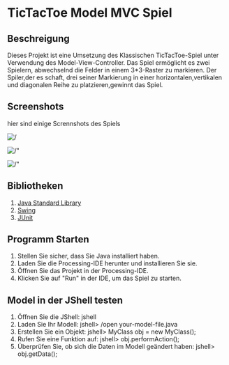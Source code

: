 # TicTacToe Model MVC Spiel

## Beschreigung
Dieses Projekt ist eine Umsetzung des Klassischen TicTacToe-Spiel unter Verwendung des Model-View-Controller. Das Spiel ermöglicht es zwei Spielern, abwechselnd die Felder in einem 3*3-Raster zu markieren. Der Spiler,der es schaft, drei seiner Markierung in einer horizontalen,vertikalen und diagonalen Reihe zu platzieren,gewinnt das Spiel.

## Screenshots
hier sind einige Scrennshots des Spiels

<img src="C:\Users\nzeye\OneDrive\Images\Captures d’écran\Screenshot 1.png" alt= />

<img src="C:\Users\nzeye\OneDrive\Images\Captures d’écran\Screenshot 2.png" alt= />"

<img src="C:\Users\nzeye\OneDrive\Images\Captures d’écran\Screenshot3.png" alt= />"

## Bibliotheken

1. [Java Standard Library]( https://docs.oracle.com/en/java/javase/11/docs/api/index.html)
2. [Swing](https://docs.oracle.com/javase/tutorial/uiswing/index.html)
3. [JUnit](https://junit.org/junit5/)

## Programm Starten
1. Stellen Sie sicher, dass Sie Java installiert haben.
2. Laden Sie die Processing-IDE herunter und installieren Sie sie.
3. Öffnen Sie das Projekt in der Processing-IDE.
4. Klicken Sie auf "Run" in der IDE, um das Spiel zu starten.

## Model in der JShell testen
1. Öffnen Sie die JShell: jshell
2. Laden Sie Ihr Modell: jshell> /open your-model-file.java
3. Erstellen Sie ein Objekt: jshell> MyClass obj = new MyClass();
4. Rufen Sie eine Funktion auf: jshell> obj.performAction();
5. Überprüfen Sie, ob sich die Daten im Modell geändert haben: jshell> obj.getData(); 


